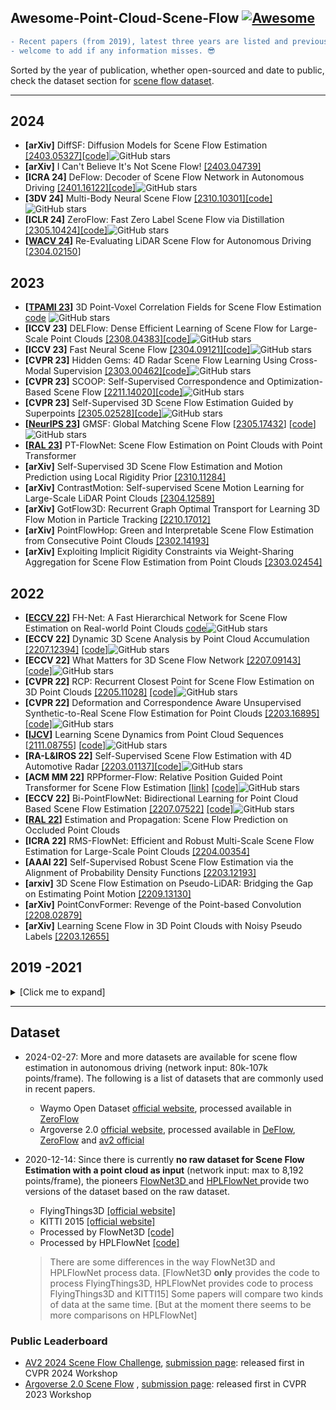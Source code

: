 Awesome-Point-Cloud-Scene-Flow [![Awesome](https://awesome.re/badge.svg)](https://awesome.re)
---


```diff
- Recent papers (from 2019), latest three years are listed and previous papers are in expandable list.
- welcome to add if any information misses. 😎
```

Sorted by the year of publication, whether open-sourced and date to public, check the dataset section for [scene flow dataset](#dataset).

---

## 2024
- **[arXiv]** DiffSF: Diffusion Models for Scene Flow Estimation [[2403.05327]](https://arxiv.org/abs/2403.05327)[[code](https://github.com/ZhangYushan3/DiffSF)]![GitHub stars](https://img.shields.io/github/stars/ZhangYushan3/DiffSF.svg?logo=github&label=Stars)
- **[arXiv]** I Can't Believe It's Not Scene Flow! [[2403.04739]](https://arxiv.org/abs/2403.04739)
- **[ICRA 24]** DeFlow: Decoder of Scene Flow Network in Autonomous Driving [[2401.16122]](https://arxiv.org/abs/2401.16122)[[code]](https://github.com/KTH-RPL/DeFlow)![GitHub stars](https://img.shields.io/github/stars/KTH-RPL/DeFlow.svg?logo=github&label=Stars)
- **[3DV 24]** Multi-Body Neural Scene Flow [[2310.10301]](https://arxiv.org/abs/2310.10301)[[code]](https://github.com/kavisha725/MBNSF)![GitHub stars](https://img.shields.io/github/stars/kavisha725/MBNSF.svg?logo=github&label=Stars)
- **[ICLR 24]** ZeroFlow: Fast Zero Label Scene Flow via Distillation [[2305.10424]](https://arxiv.org/abs/2305.10424)[[code]](https://github.com/kylevedder/zeroflow)![GitHub stars](https://img.shields.io/github/stars/kylevedder/zeroflow.svg?logo=github&label=Stars)
- **[[WACV 24](https://openaccess.thecvf.com/content/WACV2024/papers/Chodosh_Re-Evaluating_LiDAR_Scene_Flow_WACV_2024_paper.pdf)]** Re-Evaluating LiDAR Scene Flow for Autonomous Driving [[2304.02150](https://arxiv.org/abs/2304.02150)]


## 2023
- **[[TPAMI 23](https://ieeexplore.ieee.org/document/10178057)]** 3D Point-Voxel Correlation Fields for Scene Flow Estimation [code](https://github.com/weiyithu/PV-RAFT/tree/dpvraft) ![GitHub stars](https://img.shields.io/github/stars/weiyithu/PV-RAFT.svg?logo=github&label=Stars)
- **[ICCV 23]** DELFlow: Dense Efficient Learning of Scene Flow for Large-Scale Point Clouds [[2308.04383]](https://arxiv.org/abs/2308.04383)[[code]](https://github.com/IRMVLab/DELFlow)![GitHub stars](https://img.shields.io/github/stars/IRMVLab/DELFlow.svg?logo=github&label=Stars)
- **[ICCV 23]** Fast Neural Scene Flow [[2304.09121]](https://arxiv.org/abs/2304.09121)[[code]](https://github.com/Lilac-Lee/FastNSF)![GitHub stars](https://img.shields.io/github/stars/Lilac-Lee/FastNSF.svg?logo=github&label=Stars)
- **[CVPR 23]** Hidden Gems: 4D Radar Scene Flow Learning Using Cross-Modal Supervision [[2303.00462]](https://arxiv.org/abs/2303.00462)[[code]](https://github.com/Toytiny/CMFlow)![GitHub stars](https://img.shields.io/github/stars/Toytiny/CMFlow.svg?logo=github&label=Stars)
- **[CVPR 23]** SCOOP: Self-Supervised Correspondence and Optimization-Based Scene Flow [[2211.14020]](https://arxiv.org/abs/2211.14020)[[code]](https://github.com/itailang/SCOOP)![GitHub stars](https://img.shields.io/github/stars/itailang/SCOOP.svg?logo=github&label=Stars)
- **[CVPR 23]** Self-Supervised 3D Scene Flow Estimation Guided by Superpoints [[2305.02528]](https://arxiv.org/abs/2305.02528)[[code]](https://github.com/supersyq/SPFlowNet)![GitHub stars](https://img.shields.io/github/stars/supersyq/SPFlowNet.svg?logo=github&label=Stars)
- **[[NeurIPS 23](https://openreview.net/forum?id=dybrsuNAB9)]** GMSF: Global Matching Scene Flow [[2305.17432](https://arxiv.org/abs/2305.17432)] [[code](https://github.com/ZhangYushan3/GMSF)]![GitHub stars](https://img.shields.io/github/stars/ZhangYushan3/GMSF.svg?logo=github&label=Stars)
- **[[RAL 23](https://ieeexplore.ieee.org/abstract/document/10064005)]** PT-FlowNet: Scene Flow Estimation on Point Clouds with Point Transformer
- **[arXiv]** Self-Supervised 3D Scene Flow Estimation and Motion Prediction using Local Rigidity Prior [[2310.11284]](https://arxiv.org/abs/2310.11284)
- **[arXiv]** ContrastMotion: Self-supervised Scene Motion Learning for Large-Scale LiDAR Point Clouds [[2304.12589]](https://arxiv.org/abs/2304.12589)
- **[arXiv]** GotFlow3D: Recurrent Graph Optimal Transport for Learning 3D Flow Motion in Particle Tracking [[2210.17012]](https://arxiv.org/abs/2210.17012)
- **[arXiv]** PointFlowHop: Green and Interpretable Scene Flow Estimation from Consecutive Point Clouds [[2302.14193]](https://arxiv.org/abs/2302.14193)
- **[arXiv]** Exploiting Implicit Rigidity Constraints via Weight-Sharing Aggregation for Scene Flow Estimation from Point Clouds [[2303.02454]](https://arxiv.org/abs/2303.02454)
  
## 2022
- **[[ECCV 22](https://www.ecva.net/papers/eccv_2022/papers_ECCV/papers/136990210.pdf)]** FH-Net: A Fast Hierarchical Network for Scene Flow Estimation on Real-world Point Clouds [code](https://github.com/pigtigger/FH-Net)![GitHub stars](https://img.shields.io/github/stars/pigtigger/FH-Net.svg?logo=github&label=Stars)
- **[ECCV 22]** Dynamic 3D Scene Analysis by Point Cloud Accumulation [[2207.12394]](http://arxiv.org/abs/2207.12394) [[code]](https://github.com/prs-eth/PCAccumulation)![GitHub stars](https://img.shields.io/github/stars/prs-eth/PCAccumulation.svg?logo=github&label=Stars)
- **[ECCV 22]** What Matters for 3D Scene Flow Network [[2207.09143]](https://arxiv.org/abs/2207.09143) [[code]](https://github.com/IRMVLab/3DFlow)![GitHub stars](https://img.shields.io/github/stars/IRMVLab/3DFlow.svg?logo=github&label=Stars)
- **[CVPR 22]** RCP: Recurrent Closest Point for Scene Flow Estimation on 3D Point Clouds [[2205.11028]](https://arxiv.org/abs/2205.11028) [[code]](https://github.com/gxd1994/RCP)![GitHub stars](https://img.shields.io/github/stars/gxd1994/RCP.svg?logo=github&label=Stars)
- **[CVPR 22]** Deformation and Correspondence Aware Unsupervised Synthetic-to-Real Scene Flow Estimation for Point Clouds [[2203.16895]](https://arxiv.org/abs/2203.16895) [[code]](https://github.com/leolyj/DCA-SRSFE)![GitHub stars](https://img.shields.io/github/stars/leolyj/DCA-SRSFE.svg?logo=github&label=Stars)
- **[[IJCV](https://link.springer.com/article/10.1007/s11263-021-01551-y)]** Learning Scene Dynamics from Point Cloud Sequences [[2111.08755](https://arxiv.org/abs/2111.08755)] [[code](https://github.com/BestSonny/SPCM)]![GitHub stars](https://img.shields.io/github/stars/BestSonny/SPCM.svg?logo=github&label=Stars)
- **[RA-L&IROS 22]** Self-Supervised Scene Flow Estimation with 4D Automotive Radar [[2203.01137]](http://arxiv.org/abs/2203.01137)[[code]](https://github.com/Toytiny/RaFlow)![GitHub stars](https://img.shields.io/github/stars/Toytiny/RaFlow.svg?logo=github&label=Stars)
- **[ACM MM 22]** RPPformer-Flow: Relative Position Guided Point Transformer for Scene Flow Estimation [[link]](https://dl.acm.org/doi/abs/10.1145/3503161.3547771) [[code]](https://github.com/ustc-hlli/RPPformer-Flow/tree/main)![GitHub stars](https://img.shields.io/github/stars/ustc-hlli/RPPformer-Flow.svg?logo=github&label=Stars)
- **[ECCV 22]** Bi-PointFlowNet: Bidirectional Learning for Point Cloud Based Scene Flow Estimation [[2207.07522]](https://arxiv.org/abs/2207.07522) [[code]](https://github.com/cwc1260/BiFlow)![GitHub stars](https://img.shields.io/github/stars/cwc1260/BiFlow.svg?logo=github&label=Stars)
- **[[RAL 22](https://ieeexplore.ieee.org/abstract/document/9920196)]** Estimation and Propagation: Scene Flow Prediction on Occluded Point Clouds
- **[ICRA 22]** RMS-FlowNet: Efficient and Robust Multi-Scale Scene Flow Estimation for Large-Scale Point Clouds [[2204.00354]](https://arxiv.org/abs/2204.00354)
- **[AAAI 22]** Self-Supervised Robust Scene Flow Estimation via the Alignment of Probability Density Functions [[2203.12193]](https://arxiv.org/abs/2203.12193)
- **[arxiv]** 3D Scene Flow Estimation on Pseudo-LiDAR: Bridging the Gap on Estimating Point Motion [[2209.13130]](https://arxiv.org/abs/2209.13130)
- **[arXiv]** PointConvFormer: Revenge of the Point-based Convolution [[2208.02879]](https://arxiv.org/abs/2208.02879)
- **[arXiv]** Learning Scene Flow in 3D Point Clouds with Noisy Pseudo Labels [[2203.12655]](http://arxiv.org/abs/2203.12655)


## 2019 -2021

<details>
  <summary>[Click me to expand]</summary>

## 2021
- **[CVPR 21]** Self-Supervised Pillar Motion Learning for Autonomous Driving [[2104.08683]](http://arxiv.org/abs/2104.08683)[[code]](https://github.com/qcraftai/pillar-motion)![GitHub stars](https://img.shields.io/github/stars/qcraftai/pillar-motion.svg?logo=github&label=Stars)
- **[CVPR 21]** Learning to Segment Rigid Motions from Two Frames [[2101.03694]](http://arxiv.org/abs/2101.03694)[[code]](https://github.com/gengshan-y/rigidmask)![GitHub stars](https://img.shields.io/github/stars/gengshan-y/rigidmask.svg?logo=github&label=Stars)
- **[CVPR 21 Oral]** Weakly Supervised Learning of Rigid 3D Scene Flow [[2102.08945]](http://arxiv.org/abs/2102.08945)[[code]](https://github.com/zgojcic/Rigid3DSceneFlow)![GitHub stars](https://img.shields.io/github/stars/zgojcic/Rigid3DSceneFlow.svg?logo=github&label=Stars)
- **[CVPR 21]** FESTA: Flow Estimation via Spatial-Temporal Attention for Scene Point Clouds [[2104.00798]](http://arxiv.org/abs/2104.00798) [[code]](https://github.com/InterDigitalInc/FESTA)![GitHub stars](https://img.shields.io/github/stars/InterDigitalInc/FESTA.svg?logo=github&label=Stars)
- **[CVPRW 21]** Occlusion Guided Scene Flow Estimation on 3D Point Clouds [[2104.00798]](http://arxiv.org/abs/2011.14880) [[code]](https://github.com/BillOuyang/OGSFNet)![GitHub stars](https://img.shields.io/github/stars/BillOuyang/OGSFNet.svg?logo=github&label=Stars)
- **[RA-L 21]** Scalable Scene Flow from Point Clouds in the Real World [[2103.01306]](http://arxiv.org/abs/2103.01306), Unofficial implementation code: [kylevedder/zeroflow](https://github.com/kylevedder/zeroflow), [Jabb0/FastFlow3D](https://github.com/Jabb0/FastFlow3D)
- **[3DV 21]** Occlusion Guided Self-supervised Scene Flow Estimation on 3D Point Clouds [[2104.04724]](https://arxiv.org/abs/2104.04724)
- **[AAAI 22]** SCTN: Sparse Convolution-Transformer Network for Scene Flow Estimation [[2105.04447]](http://arxiv.org/abs/2105.04447)
- **[CVPR 21]** HCRF-Flow: Scene Flow from Point Clouds with Continuous High-order CRFs and Position-aware Flow Embedding [[2105.07751]](http://arxiv.org/abs/2105.07751)
- **[CVPR 21 Oral]** Self-Point-Flow: Self-Supervised Scene Flow Estimation from Point Clouds with Optimal Transport and Random Walk [[2105.08248]](https://arxiv.org/abs/2105.08248)
- **[[TIM 22](https://ieeexplore.ieee.org/abstract/document/9754543)]** Residual 3D Scene Flow Learning with Context-Aware Feature Extraction [[2109.04685](https://arxiv.org/abs/2109.04685)]
- **[NeurIPS 21]** Accurate Point Cloud Registration with Robust Optimal Transport [[2111.00648]](http://arxiv.org/abs/2111.00648) [[code]](https://github.com/uncbiag/robot)
- **[NeurIPS 21 spotlight]** Neural Scene Flow Prior [[2111.01253]](https://arxiv.org/abs/2111.01253) [[code]](https://github.com/Lilac-Lee/Neural_Scene_Flow_Prior)![GitHub stars](https://img.shields.io/github/stars/Lilac-Lee/Neural_Scene_Flow_Prior.svg?logo=github&label=Stars)


## 2020
- **[ECCV 20]** PointPWC-Net: A Coarse-to-Fine Network for Supervised and Self-Supervised Scene Flow Estimation on 3D Point Clouds [[1911.12408]](http://arxiv.org/abs/1911.12408)[[code]](https://github.com/DylanWusee/PointPWC)![GitHub stars](https://img.shields.io/github/stars/DylanWusee/PointPWC.svg?logo=github&label=Stars)
- **[ECCV 20]** FLOT: Scene Flow on Point Clouds Guided by Optimal Transport [[2007.11142]](http://arxiv.org/abs/2007.11142)[[code]](https://github.com/valeoai/FLOT)![GitHub stars](https://img.shields.io/github/stars/valeoai/FLOT.svg?logo=github&label=Stars)
- **[3DV 20]** Self-Supervised Learning of Non-Rigid Residual Flow and Ego-Motion [[2009.10467]](http://arxiv.org/abs/2009.10467) [[code]](https://github.com/ivantishchenko/Self-Supervised_Non-Rigid_Flow_and_Ego-Motion)![GitHub stars](https://img.shields.io/github/stars/ivantishchenko/Self-Supervised_Non-Rigid_Flow_and_Ego-Motion.svg?logo=github&label=Stars)
- **[[CVPR 20](https://openaccess.thecvf.com/content_CVPR_2020/html/Mittal_Just_Go_With_the_Flow_Self-Supervised_Scene_Flow_Estimation_CVPR_2020_paper.html)]** Just Go With the Flow: Self-Supervised Scene Flow Estimation [[1912.00497](https://arxiv.org/abs/1912.00497)][[code](https://github.com/HimangiM/Just-Go-with-the-Flow-Self-Supervised-Scene-Flow-Estimation)]![GitHub stars](https://img.shields.io/github/stars/HimangiM/Just-Go-with-the-Flow-Self-Supervised-Scene-Flow-Estimation.svg?logo=github&label=Stars)
- **[CVPR 21]** PV-RAFT: Point-Voxel Correlation Fields for Scene Flow Estimation of Point Clouds [[2012.00987]](https://arxiv.org/abs/2012.00987) [[code]](https://github.com/weiyithu/PV-RAFT)![GitHub stars](https://img.shields.io/github/stars/weiyithu/PV-RAFT.svg?logo=github&label=Stars)
- VoxFlowNet: Learning Scene Flow in 3D Point Clouds through Voxel Grids [[code]](https://github.com/pablorpalafox/voxflownet)![GitHub stars](https://img.shields.io/github/stars/pablorpalafox/voxflownet.svg?logo=github&label=Stars)
- **[3DV 20]** Scene Flow from Point Clouds with or without Learning [[2011.00320]](http://arxiv.org/abs/2011.00320)
- **[3DV 20]** Adversarial Self-Supervised Scene Flow Estimation [[2011.00551]](http://arxiv.org/abs/2011.00551)
- **[[WACV 20](https://openaccess.thecvf.com/content_WACV_2020/html/Wang_FlowNet3D_Geometric_Losses_For_Deep_Scene_Flow_Estimation_WACV_2020_paper.html)]** FlowNet3D++: Geometric Losses For Deep Scene Flow Estimation [[1912.01438](http://arxiv.org/abs/1912.01438)]
- **[[TIP 21](http://ieeexplore.ieee.org/document/9435105/)]** Hierarchical Attention Learning of Scene Flow in 3D Point Clouds [[2010.05762](https://arxiv.org/abs/2010.05762)] 
- **[CVPR 21]** PWCLO-Net: Deep LiDAR Odometry in 3D Point Clouds Using Hierarchical Embedding Mask Optimization [[2012.00972]](https://arxiv.org/abs/2012.00972)
- **[CVPR 21]** FlowStep3D: Model Unrolling for Self-Supervised Scene Flow Estimation [[2011.10147]](https://arxiv.org/abs/2011.10147)
- **[CVPR 21]** RAFT-3D: Scene Flow using Rigid-Motion Embeddings [[2012.00726]](http://arxiv.org/abs/2012.00726)
- **[IROS 20]** PillarFlowNet: A Real-time Deep Multitask Network for LiDAR-based 3D Object Detection and Scene Flow Estimation [[IROS20]](http://ras.papercept.net/images/temp/IROS/files/1208.pdf)

## 2019
- **[[ICCV 19](https://openaccess.thecvf.com/content_ICCV_2019/html/Liu_MeteorNet_Deep_Learning_on_Dynamic_3D_Point_Cloud_Sequences_ICCV_2019_paper.html)]** MeteorNet: Deep Learning on Dynamic 3D Point Cloud Sequences [[1910.09165](http://arxiv.org/abs/1910.09165)][[code](https://github.com/xingyul/meteornet)]![GitHub stars](https://img.shields.io/github/stars/xingyul/meteornet.svg?logo=github&label=Stars)
- **[[CVPR 19](https://openaccess.thecvf.com/content_CVPR_2019/html/Liu_FlowNet3D_Learning_Scene_Flow_in_3D_Point_Clouds_CVPR_2019_paper.html)]** FlowNet3D: Learning Scene Flow in 3D Point Clouds [[1806.01411](https://arxiv.org/abs/1806.01411)][[code](https://github.com/xingyul/flownet3d)]![GitHub stars](https://img.shields.io/github/stars/xingyul/flownet3d.svg?logo=github&label=Stars)
- **[[CVPR 19](https://openaccess.thecvf.com/content_CVPR_2019/html/Gu_HPLFlowNet_Hierarchical_Permutohedral_Lattice_FlowNet_for_Scene_Flow_Estimation_on_CVPR_2019_paper.html)]** HPLFlowNet: Hierarchical Permutohedral Lattice FlowNet for Scene Flow Estimation on Large-scale Point Clouds [[1906.05332](https://arxiv.org/abs/1906.05332)][[code](https://github.com/laoreja/HPLFlowNet)]![GitHub stars](https://img.shields.io/github/stars/laoreja/HPLFlowNet.svg?logo=github&label=Stars)

</details>

---

## Dataset

- 2024-02-27: More and more datasets are available for scene flow estimation in autonomous driving (network input: 80k-107k points/frame). The following is a list of datasets that are commonly used in recent papers.
  - Waymo Open Dataset [official website](https://waymo.com/open/download/), processed available in [ZeroFlow](https://github.com/kylevedder/zeroflow/tree/master/data_prep_scripts)
  - Argoverse 2.0 [official website](https://www.argoverse.org/index.html), processed available in [DeFlow](https://github.com/KTH-RPL/DeFlow/blob/master/0_preprocess.py), [ZeroFlow](https://github.com/kylevedder/zeroflow/tree/master/data_prep_scripts) and [av2 official](https://github.com/argoverse/av2-api/blob/main/src/av2/torch/data_loaders/scene_flow.py)


- 2020-12-14: Since there is currently **no raw dataset for Scene Flow Estimation with a point cloud as input** (network input: max to 8,192 points/frame), the pioneers [FlowNet3D ](https://github.com/xingyul/flownet3d)and [HPLFlowNet ](https://github.com/laoreja/HPLFlowNet)provide two versions of the dataset based on the raw dataset.

  - FlyingThings3D [[official website]](https://lmb.informatik.uni-freiburg.de/resources/datasets/SceneFlowDatasets.en.html)
  - KITTI 2015 [[official website]](http://www.cvlibs.net/datasets/kitti/eval_scene_flow.php?benchmark=flow)
  - Processed by FlowNet3D [[code]](https://github.com/xingyul/flownet3d)
  - Processed by HPLFlowNet [[code]](https://github.com/laoreja/HPLFlowNet)

  > There are some differences in the way FlowNet3D and HPLFlowNet process data.
  > [FlowNet3D **only** provides the code to process FlyingThings3D, HPLFlowNet provides code to process FlyingThings3D and KITTI15]
  > Some papers will compare two kinds of data at the same time. [But at the moment there seems to be more comparisons on HPLFlowNet]

### Public Leaderboard

- [AV2 2024 Scene Flow Challenge](https://www.argoverse.org/sceneflow.html), [submission page](https://eval.ai/web/challenges/challenge-page/2210/submission): released first in CVPR 2024 Workshop
- [Argoverse 2.0 Scene Flow](https://argoverse.github.io/user-guide/tasks/3d_scene_flow.html) , [submission page](https://eval.ai/web/challenges/challenge-page/2010/evaluation): released first in CVPR 2023 Workshop
